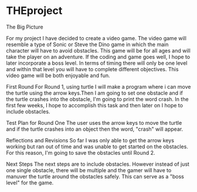 # THEproject
The Big Picture 
<p> 
For my project I have decided to create a video game. The video game will resemble a type of Sonic or Steve the Dino game in which the main character will have to avoid obstacles. This game will be for all ages and will take the player on an adventure. If the coding and game goes well, I hope to later incorporate a boss level. In terms of timing there will only be one level and within that level you will have to complete different objectives. This video game will be both enjoyable and fun. 

First Round 
For Round 1, using turtle I will make a program where i can move the turtle using the arrow keys.Then I am going to set one obstacle and if the turtle crashes into the obstacle, I'm going to print the word crash. In the first few weeks, I hope to accomplish this task and then later on I hope to include obstacles.

Test Plan for Round One 
The user uses the arrow keys to move the turtle and if the turtle crashes into an object then the word, "crash" will appear.

Reflections and Revisions 
So far I was only able to get the arrow keys working but ran out of time and was unable to get started on the obstacles. For this reason, I'm going to save the obstacles until Round 2.

Next Steps
The next steps are to include obstacles. However instead of just one single obstacle, there will be multiple and the gamer will have to manuver the turtle around the obstacles safely. This can serve as a "boss level" for the game. 
